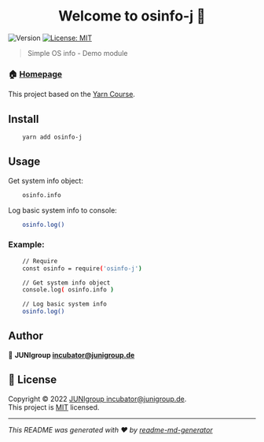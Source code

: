<h1 align="center">Welcome to osinfo-j 👋</h1>
<p>
  <img alt="Version" src="https://img.shields.io/badge/version-0.0.1-blue.svg?cacheSeconds=2592000" />
  <a href="https://example.com/MIT" target="_blank">
    <img alt="License: MIT" src="https://img.shields.io/badge/License-MIT-yellow.svg" />
  </a>
</p>

> Simple OS info - Demo module

### 🏠 [Homepage](https://github.com/JUNIgroup/osinfo-npm-package-demo)

This project based on the [Yarn Course](https://www.udemy.com/course/yarn-dependency-management/).

## Install

```sh
    yarn add osinfo-j
```

## Usage

Get system info object:
```sh
    osinfo.info
```

Log basic system info to console:
```sh
    osinfo.log()
```

### Example:
```sh
    // Require
    const osinfo = require('osinfo-j')

    // Get system info object
    console.log( osinfo.info )

    // Log basic system info
    osinfo.log()
```

## Author

👤 **JUNIgroup <incubator@junigroup.de>**

## 📝 License

Copyright © 2022 [JUNIgroup <incubator@junigroup.de>](https://github.com/JUNIgroup).<br />
This project is [MIT](https://github.com/JUNIgroup/osinfo-npm-package-demo/blob/main/LICENSE) licensed.

***
_This README was generated with ❤️ by [readme-md-generator](https://github.com/kefranabg/readme-md-generator)_
